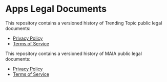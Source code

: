# Apps Legal Documents

This repository contains a versioned history of Trending Topic public legal documents:

- [Privacy Policy](/trending-topic/privacy-policy/)
- [Terms of Service](/trending-topic/terms-of-service/)


This repository contains a versioned history of MAIA public legal documents:

- [Privacy Policy](/maia/privacy-policy/)
- [Terms of Service](/maia/terms-of-service/)
